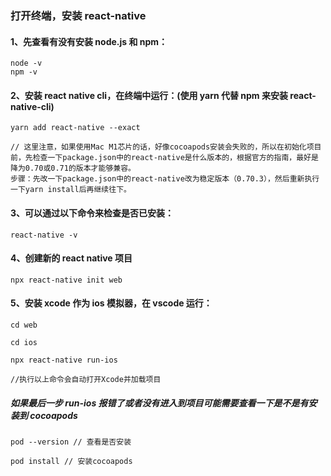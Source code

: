 ### 打开终端，安装 react-native

#### 1、先查看有没有安装 node.js 和 npm：

```
node -v
npm -v
```

#### 2、安装 react native cli，在终端中运行：(使用 yarn 代替 npm 来安装 react-native-cli)

```
yarn add react-native --exact

// 这里注意，如果使用Mac M1芯片的话，好像cocoapods安装会失败的，所以在初始化项目前，先检查一下package.json中的react-native是什么版本的，根据官方的指南，最好是降为0.70或0.71的版本才能够兼容。
步骤：先改一下package.json中的react-native改为稳定版本（0.70.3），然后重新执行一下yarn install后再继续往下。
```

#### 3、可以通过以下命令来检查是否已安装：

```
react-native -v
```

#### 4、创建新的 react native 项目

```
npx react-native init web
```

#### 5、安装 xcode 作为 ios 模拟器，在 vscode 运行：

```
cd web

cd ios

npx react-native run-ios

//执行以上命令会自动打开Xcode并加载项目
```

##### 如果最后一步 run-ios 报错了或者没有进入到项目可能需要查看一下是不是有安装到 cocoapods

```
pod --version // 查看是否安装

pod install // 安装cocoapods
```
